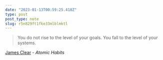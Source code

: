 ```yaml
---
date: "2023-01-13T00:59:25.418Z"
type: post 
post_type: note
slug: r5n829ft1fke33mlblmktl
---
```

> You do not rise to the level of your goals. You fall to the level of your systems.

[James Clear](https://twitter.com/jamesclear/status/1047643455722283009?s=46&t=fHYnYcAZOSkNB2ZipNnv4g) _- Atomic Habits_
